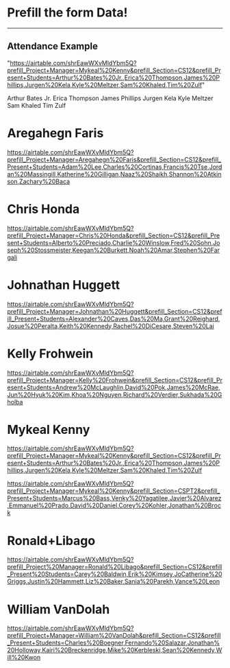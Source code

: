 # Prefill the form Data!
---
## Attendance Example
"https://airtable.com/shrEawWXvMldYbm5Q?prefill_Project+Manager=Mykeal%20Kenny&prefill_Section=CS12&prefill_Present+Students=Arthur%20Bates%20Jr.,Erica%20Thompson,James%20Phillips,Jurgen%20Kela,Kyle%20Meltzer,Sam%20Khaled,Tim%20Zulf"

Arthur Bates Jr.
Erica Thompson
James Phillips
Jurgen Kela
Kyle Meltzer
Sam Khaled
Tim Zulf


# Aregahegn Faris
https://airtable.com/shrEawWXvMldYbm5Q?prefill_Project+Manager=Aregahegn%20Faris&prefill_Section=CS12&prefill_Present+Students=Adam%20Lee,Charles%20Cortinas,Francis%20Tse,Jordan%20Massingill,Katherine%20Gilligan,Naaz%20Shaikh,Shannon%20Atkinson,Zachary%20Baca

# Chris Honda
https://airtable.com/shrEawWXvMldYbm5Q?prefill_Project+Manager=Chris%20Honda&prefill_Section=CS12&prefill_Present+Students=Alberto%20Preciado,Charlie%20Winslow,Fred%20Sohn,Joseph%20Stossmeister,Keegan%20Burkett,Noah%20Amar,Stephen%20Fargali

# Johnathan Huggett
https://airtable.com/shrEawWXvMldYbm5Q?prefill_Project+Manager=Johnathan%20Huggett&prefill_Section=CS12&prefill_Present+Students=Alexander%20Caves,Das%20Ma,Grant%20Reighard,Josue%20Peralta,Keith%20Kennedy,Rachel%20DiCesare,Steven%20Lai

# Kelly Frohwein
https://airtable.com/shrEawWXvMldYbm5Q?prefill_Project+Manager=Kelly%20Frohwein&prefill_Section=CS12&prefill_Present+Students=Andrew%20McLaughlin,David%20Pok,James%20McRae,Jun%20Hyuk%20Kim,Khoa%20Nguyen,Richard%20Verdier,Sukhada%20Gholba

# Mykeal Kenny
https://airtable.com/shrEawWXvMldYbm5Q?prefill_Project+Manager=Mykeal%20Kenny&prefill_Section=CS12&prefill_Present+Students=Arthur%20Bates%20Jr.,Erica%20Thompson,James%20Phillips,Jurgen%20Kela,Kyle%20Meltzer,Sam%20Khaled,Tim%20Zulf

https://airtable.com/shrEawWXvMldYbm5Q?prefill_Project+Manager=Mykeal%20Kenny&prefill_Section=CSPT2&prefill_Present+Students=Marcus%20Bass,Venky%20Yagatilee,Javier%20Alvarez,Emmanuel%20Prado,David%20Daniel,Corey%20Kohler,Jonathan%20Brock

# Ronald+Libago
https://airtable.com/shrEawWXvMldYbm5Q?prefill_Project%20Manager=Ronald%20Libago&prefill_Section=CS12&prefill_Present%20Students=Carey%20Baldwin,Erik%20Kimsey,JoCatherine%20Griggs,Justin%20Hammett,Liz%20Baker,Sania%20Parekh,Vance%20Leon

# William VanDolah
https://airtable.com/shrEawWXvMldYbm5Q?prefill_Project+Manager=William%20VanDolah&prefill_Section=CS12&prefill_Present+Students=Charles%20Boegner,Fernando%20Salazar,Jonathan%20Holloway,Kairi%20Breckenridge,Mike%20Kerbleski,Sean%20Kennedy,Will%20Kwon
